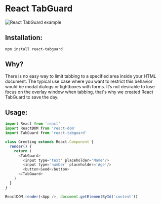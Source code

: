 React TabGuard
=============

![React TabGuard example](https://cldup.com/T9a7pbSgTA.gif)


## Installation:

`npm install react-tabguard`

## Why?

There is no easy way to limit tabbing to a specified area inside your HTML document. The typical use case where you want to restrict this behavior would be modal dialogs or lightboxes with forms. It’s not desirable to lose focus on the overlay window when tabbing, that's why we created React TabGuard to save the day.

## Usage:

```js
import React from 'react'
import ReactDOM from 'react-dom'
import TabGuard from 'react-tabguard'

class Greeting extends React.Component {
  render() {
    return (
      <TabGuard>
        <input type='text' placeholder='Name'/>
        <input type='number' placeholder='Age'/>
        <button>Send</button>
      </TabGuard>
    )
  }
}

ReactDOM.render(<App />, document.getElementById('content'))
```
